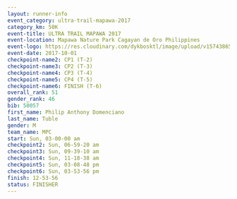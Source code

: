 ```yaml
---
layout: runner-info 
event_category: ultra-trail-mapawa-2017 
category_km: 50K 
event-title: ULTRA TRAIL MAPAWA 2017 
event-location: Mapawa Nature Park Cagayan de Oro Philippines 
event-logo: https://res.cloudinary.com/dykbosktl/image/upload/v1574386563/Logo/image-asset_plfjxn.jpg 
event-date: 2017-10-01 
checkpoint-name2: CP1 (T-2) 
checkpoint-name3: CP2 (T-3) 
checkpoint-name4: CP3 (T-4) 
checkpoint-name5: CP4 (T-5) 
checkpoint-name6: FINISH (T-6) 
overall_rank: 51
gender_rank: 46
bib: 50057
first_name: Philip Anthony Domenciano
last_name: Tuble
gender: M
team_name: MPC
start: Sun, 03-00-00 am
checkpoint2: Sun, 06-59-20 am
checkpoint3: Sun, 09-39-10 am
checkpoint4: Sun, 11-18-38 am
checkpoint5: Sun, 03-08-48 pm
checkpoint6: Sun, 03-53-56 pm
finish: 12-53-56
status: FINISHER
---
```

